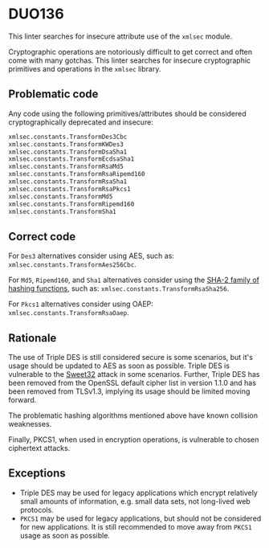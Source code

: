 # DUO136

This linter searches for insecure attribute use of the `xmlsec` module.

Cryptographic operations are notoriously difficult to get correct and often
come with many gotchas. This linter searches for insecure cryptographic
primitives and operations in the `xmlsec` library.

## Problematic code

Any code using the following primitives/attributes should be considered
cryptographically deprecated and insecure:

```python
xmlsec.constants.TransformDes3Cbc
xmlsec.constants.TransformKWDes3
xmlsec.constants.TransformDsaSha1
xmlsec.constants.TransformEcdsaSha1
xmlsec.constants.TransformRsaMd5
xmlsec.constants.TransformRsaRipemd160
xmlsec.constants.TransformRsaSha1
xmlsec.constants.TransformRsaPkcs1
xmlsec.constants.TransformMd5
xmlsec.constants.TransformRipemd160
xmlsec.constants.TransformSha1
```

## Correct code

For `Des3` alternatives consider using AES, such as:
`xmlsec.constants.TransformAes256Cbc`.

For `Md5`, `Ripemd160`, and `Sha1` alternatives consider using the
[SHA-2 family of hashing functions](https://en.wikipedia.org/wiki/SHA-2),
such as: `xmlsec.constants.TransformRsaSha256`.

For `Pkcs1` alternatives consider using OAEP:
`xmlsec.constants.TransformRsaOaep`.

## Rationale

The use of Triple DES is still considered secure is some scenarios, but it's
usage should be updated to AES as soon as possible. Triple DES is vulnerable
to the [Sweet32](https://sweet32.info/) attack in some scenarios. Further,
Triple DES has been removed from the OpenSSL default cipher list in version
1.1.0 and has been removed from TLSv1.3, implying its usage should be limited
moving forward.

The problematic hashing algorithms mentioned above have known collision
weaknesses.

Finally, PKCS1, when used in encryption operations, is vulnerable to chosen
ciphertext attacks.

## Exceptions

- Triple DES may be used for legacy applications which encrypt relatively small
  amounts of information, e.g. small data sets, not long-lived web protocols.
- `PKCS1` may be used for legacy applications, but should not be considered
  for new applications. It is still recommended to move away from `PKCS1`
  usage as soon as possible.
